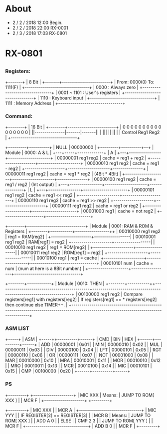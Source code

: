 # About
 * 2 / 2 / 2018   12:00 Begin.
 * 2 / 2 / 2018   22:00 RX-0001
 * 2 / 3 / 2018   17:03	RX-0801

# RX-0801
##
### Registers:
 +-------+
 | 8 Bit |
 +-------+------------------------+
 | From: 0000(0) To: 1111(F)      |
 +--------------------------------+
 | 0000        : Always zero      |
 +--------------------------------+
 | 0001 ~ 1101 : User's registers |
 +--------------------------------+
 | 1110        : Keyboard input   |
 +--------------------------------+
 | 1111        : Memory Address   |
 +--------------------------------+

### Command:
 +--------+
 | 16 Bit |
 +--------+------------------------+
 | 0 0 0 0 0 0 0 0 0 0 0 0 0 0 0 0 |
 ||---------------|-------|-------||
 |       |||          ||      ||   |
 |     Control       Reg1    Reg2  |
 +---------------------------------+

 +---------+----------+
 | NULL    | 00000000 |
 +---------+----------+--+
 | Module  | 0000: A & L |
 +---+-----+-------------+
 | A |
 +---+----------------+---------------------+
 | 00000001 reg1 reg2 | cache = reg1 + reg2 |
 +--------------------+---------------------+
 | 00000010 reg1 reg2 | cache = reg1 - reg2 |
 +--------------------+---------------------+---------------+
 | 00000011 reg1 reg2 | cache = reg1 * reg2 | (4Bit * 4Bit) |
 +--------------------+---------------------+---------------+
 | 00000100 reg1 reg2 | cache = reg1 / reg2 | (Int output)  |
 +---+----------------+---------------------+---------------+
 | L |
 +---+----------------+----------------------+
 | 00000101 reg1 reg2 | cache = reg1 << reg2 |
 +--------------------+----------------------+
 | 00000110 reg1 reg2 | cache = reg1 >> reg2 |
 +--------------------+----------------------+
 | 00000111 reg1 reg2 | cache = reg1 or reg2 |
 +--------------------+----------------------+
 | 00001000 reg1      | cache = not reg2     |
 +--------------------+----------------------+

 +--------+-----------------------------+
 | Module | 0001: RAM & ROM & Registers |
 +--------+-----------+-----------------++
 | 00010000 reg1 reg2 | reg1 = RAM[reg2] |
 +--------------------+------------------|
 | 00010001 reg1 reg2 | RAM[reg1] = reg2 |
 +--------------------+------------------|
 | 00010010 reg1 reg2 | reg1 = ROM[reg2] |
 +--------------------+------------------|
 | 00010011 reg1 reg2 | ROM[reg1] = reg2 |
 +--------------------+------------------|
 | 00010100 reg1      | reg1 = cache     |
 +--------------------+------------------+---------------------------------+
 | 00010101 num       | cache = num      | (num at here is a 8Bit number.) |
 +--------------------+------------------+---------------------------------+

 +--------+------------+
 | Module | 0010: THEN |
 +--------+-----------++---------------------------------------------+-------------------------------------------------------------------+
 | 00100000 reg1 reg2 | Compare registers[reg1] with registers[reg2] | If registers[reg1] == * registers[reg2] then continue else TIMER++. |
 +---------------------------------------------------------------------------------------------------------------------------------------+

### ASM LIST
 +-----+
 | ASM |
 +-----++----------+------+
 | CMD  | BIN      | HEX  |
 +------+----------+------+
 | ADD  | 00000001 | 0x01 |
 | MIN  | 00000010 | 0x02 |
 | MUL  | 00000011 | 0x03 |
 | DIV  | 00000100 | 0x04 |
 | LFT  | 00000101 | 0x05 |
 | RGT  | 00000110 | 0x06 |
 | OR   | 00000111 | 0x07 |
 | NOT  | 00001000 | 0x08 |
 | MAR  | 00010000 | 0x10 |
 | MRA  | 00010001 | 0x11 |
 | MOR  | 00010010 | 0x12 |
 | MRO  | 00010011 | 0x13 |
 | MCR  | 00010100 | 0x14 |
 | MIC  | 00010101 | 0x15 |
 | CMP  | 00100000 | 0x20 |
 +------+----------+------+

### PS
 +---------+        +--------------------+
 | MIC XXX | Means: | JUMP TO ROM[ XXX ] |
 | MCR F   |        +--------------------+
 +---------+

 +---------+
 | MIC XXX |
 | MCR A   |        +-------------------------------+
 | MIC YYY |        | IF REGISTER[2] == REGISTER[3] |
 | MCR B   | Means: | JUMP TO ROM[ XXX ]            |
 | ADD A 0 |        | ELSE                          |
 | CMP 2 3 |        | JUMP TO ROM[ YYY ]            |
 | MCR F   |        +-------------------------------+
 | ADD B 0 |
 | MCR F   |
 +---------+
